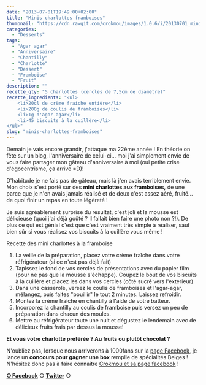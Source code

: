 ```yaml
---
date: "2013-07-01T19:49:00+02:00"
title: "Minis charlottes framboises"
thumbnail: "https://cdn.rawgit.com/crokmou/images/1.0.6/i/20130701_mini_charlotte_framboise_agar_agar_0006.jpg"
categories:
  - "Desserts"
tags:
  - "Agar agar"
  - "Anniversaire"
  - "Chantilly"
  - "Charlotte"
  - "Dessert"
  - "Framboise"
  - "Fruit"
description: ""
recette_qty: "5 charlottes (cercles de 7,5cm de diamètre)"
recette_ingredients: "<ul>
 	<li>20cl de crème fraiche entière</li>
 	<li>200g de coulis de framboises</li>
 	<li>1g d'agar-agar</li>
 	<li>45 biscuits à la cuillère</li>
</ul>"
slug: "minis-charlottes-framboises"
---
```


Demain je vais encore grandir, j'attaque ma 22ème année ! En théorie on fête sur un blog, l'anniversaire de celui-ci... moi j'ai simplement envie de vous faire partager mon gâteau d'anniversaire à moi (oui petite crise d'égocentrisme, ça arrive =D)!

D'habitude je ne fais pas de gâteau, mais là j'en avais terriblement envie. Mon choix s'est porté sur des **mini charlottes aux framboises,** de une parce que je n'en avais jamais réalisé et de deux c'est assez aéré, fruité... de quoi finir un repas en toute légèreté !

Je suis agréablement surprise du résultat, c'est joli et la mousse est délicieuse (quoi j'ai déjà goûté ? Il fallait bien faire une photo non ?!). De plus ce qui est génial c'est que c'est vraiment très simple à réaliser, sauf bien sûr si vous réalisez vos biscuits à la cuillère vous même !

Recette des mini charlottes à la framboise

1.  La veille de la préparation, placez votre crème fraîche dans votre réfrigérateur (si ce n'est pas déjà fait)
2.  Tapissez le fond de vos cercles de présentations avec du papier film (pour ne pas que la mousse s'échappe). Coupez le bout de vos biscuits à la cuillère et placez les dans vos cercles (côté sucré vers l'exterieur)
3.  Dans une casserole, versez le coulis de framboises et l'agar-agar, mélangez, puis faites "bouillir" le tout 2 minutes. Laissez refroidir.
4.  Montez la crème fraiche en chantilly à l'aide de votre batteur.
5.  Incorporez la chantilly au coulis de framboise puis versez un peu de préparation dans chacun des moules.
6.  Mettre au réfrigérateur toute une nuit et dégustez le lendemain avec de délicieux fruits frais par dessus la mousse!

**Et vous votre charlotte préférée ? Au fruits ou plutôt chocolat ?**

N'oubliez pas, lorsque nous arriverons à 1000fans sur la [page Facebook](https://www.facebook.com/pages/CroKMou/148093255259077), je lance un **concours pour gagner une box** remplie de spécialités Belges ! N'hésitez donc pas à faire connaitre [Crokmou et sa page facebook](https://www.facebook.com/pages/CroKMou/148093255259077) !

[**○<span style="font-size: xx-small; margin: 0px; outline: 0px; padding: 0px;"><span style="font-family: Arial, Helvetica, sans-serif; margin: 0px; outline: 0px; padding: 0px;"> </span></span>Facebook**](https://www.facebook.com/pages/CroKMou/148093255259077) ○ [**Twitter**](https://twitter.com/Crokmou) ○

 